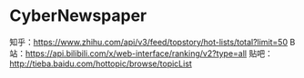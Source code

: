 # CyberNewspaper

知乎：https://www.zhihu.com/api/v3/feed/topstory/hot-lists/total?limit=50
B 站：https://api.bilibili.com/x/web-interface/ranking/v2?type=all
贴吧：http://tieba.baidu.com/hottopic/browse/topicList
